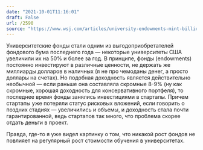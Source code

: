 ```yaml
---
date: "2021-10-01T11:16:01"
draft: False
url: /2590
source: "https://www.wsj.com/articles/university-endowments-mint-billions-in-golden-era-of-venture-capital-11632907802"
---
```


Университетские фонды стали одним из выгодоприобретателей фондового бума последнего года — некоторые университеты США увеличили их на 50% и более за год. В принципе, фонды (endowments) постоянно инвестируют в различные ценности, не держать же миллиарды долларов в наличных (я не про чемоданы денег, а просто доллары на счетах). Но подобная доходность является действительно необычной — если раньше она составляла скромные 8-9% (ну как скромные, хорошая доходность для консервативного портфеля), то последнее время фонды занялись инвестициями в стартапы. Причем стартапы уже потеряли статус рисковых вложений, если говорить о поздних стадиях — увеличились и объемы, и доходность стала почти гарантированной, ведь стартапов так много, что проблема скорее отдать деньги в проект.

Правда, где-то я уже видел картинку о том, что никакой рост фондов не повлияет на регулярный рост стоимости обучения в университетах.
